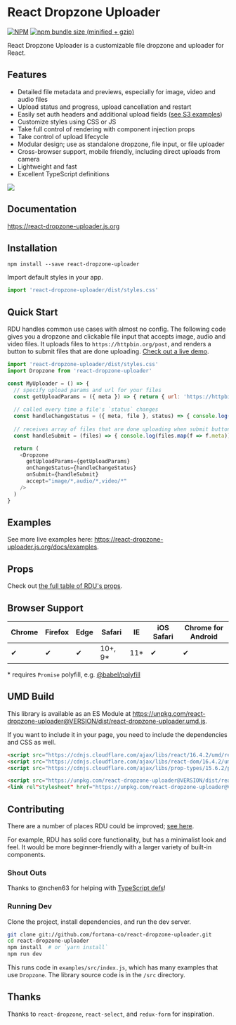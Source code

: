 # React Dropzone Uploader


[![NPM](https://img.shields.io/npm/v/react-dropzone-uploader.svg)](https://www.npmjs.com/package/react-dropzone-uploader)
[![npm bundle size (minified + gzip)](https://img.shields.io/bundlephobia/minzip/react-dropzone-uploader.svg)](https://www.npmjs.com/package/react-dropzone-uploader)

React Dropzone Uploader is a customizable file dropzone and uploader for React.


## Features
- Detailed file metadata and previews, especially for image, video and audio files
- Upload status and progress, upload cancellation and restart
- Easily set auth headers and additional upload fields ([see S3 examples](https://react-dropzone-uploader.js.org/docs/s3))
- Customize styles using CSS or JS
- Take full control of rendering with component injection props
- Take control of upload lifecycle
- Modular design; use as standalone dropzone, file input, or file uploader
- Cross-browser support, mobile friendly, including direct uploads from camera
- Lightweight and fast
- Excellent TypeScript definitions

![](https://raw.githubusercontent.com/fortana-co/react-dropzone-uploader/master/rdu.gif)


## Documentation
<https://react-dropzone-uploader.js.org>


## Installation
`npm install --save react-dropzone-uploader`

Import default styles in your app.

~~~js
import 'react-dropzone-uploader/dist/styles.css'
~~~


## Quick Start
RDU handles common use cases with almost no config. The following code gives you a dropzone and clickable file input that accepts image, audio and video files. It uploads files to `https://httpbin.org/post`, and renders a button to submit files that are done uploading. [Check out a live demo](https://react-dropzone-uploader.js.org/docs/quick-start).

~~~js
import 'react-dropzone-uploader/dist/styles.css'
import Dropzone from 'react-dropzone-uploader'

const MyUploader = () => {
  // specify upload params and url for your files
  const getUploadParams = ({ meta }) => { return { url: 'https://httpbin.org/post' } }
  
  // called every time a file's `status` changes
  const handleChangeStatus = ({ meta, file }, status) => { console.log(status, meta, file) }
  
  // receives array of files that are done uploading when submit button is clicked
  const handleSubmit = (files) => { console.log(files.map(f => f.meta)) }

  return (
    <Dropzone
      getUploadParams={getUploadParams}
      onChangeStatus={handleChangeStatus}
      onSubmit={handleSubmit}
      accept="image/*,audio/*,video/*"
    />
  )
}
~~~


## Examples
See more live examples here: <https://react-dropzone-uploader.js.org/docs/examples>.


## Props
Check out [the full table of RDU's props](https://react-dropzone-uploader.js.org/docs/props).


## Browser Support
| Chrome | Firefox | Edge | Safari | IE | iOS Safari | Chrome for Android |
| --- | --- | --- | --- | --- | --- | --- |
| ✔ | ✔ | ✔ | 10+, 9\* | 11\* | ✔ | ✔ |

\* requires `Promise` polyfill, e.g. [@babel/polyfill](https://babeljs.io/docs/en/babel-polyfill)


## UMD Build
This library is available as an ES Module at <https://unpkg.com/react-dropzone-uploader@VERSION/dist/react-dropzone-uploader.umd.js>.

If you want to include it in your page, you need to include the dependencies and CSS as well.

~~~html
<script src="https://cdnjs.cloudflare.com/ajax/libs/react/16.4.2/umd/react.production.min.js"></script>
<script src="https://cdnjs.cloudflare.com/ajax/libs/react-dom/16.4.2/umd/react-dom.production.min.js"></script>
<script src="https://cdnjs.cloudflare.com/ajax/libs/prop-types/15.6.2/prop-types.min.js"></script>

<script src="https://unpkg.com/react-dropzone-uploader@VERSION/dist/react-dropzone-uploader.umd.js"></script>
<link rel"stylesheet" href="https://unpkg.com/react-dropzone-uploader@VERSION/dist/styles.css"></script>
~~~


## Contributing
There are a number of places RDU could be improved; [see here](https://github.com/fortana-co/react-dropzone-uploader/labels/help%20wanted).

For example, RDU has solid core functionality, but has a minimalist look and feel. It would be more beginner-friendly with a larger variety of built-in components.


### Shout Outs
Thanks to @nchen63 for helping with [TypeScript defs](https://github.com/fortana-co/react-dropzone-uploader/blob/master/src/Dropzone.d.ts)!


### Running Dev
Clone the project, install dependencies, and run the dev server.

~~~sh
git clone git://github.com/fortana-co/react-dropzone-uploader.git
cd react-dropzone-uploader
npm install  # or `yarn install`
npm run dev
~~~

This runs code in `examples/src/index.js`, which has many examples that use `Dropzone`. The library source code is in the `/src` directory.


## Thanks
Thanks to `react-dropzone`, `react-select`, and `redux-form` for inspiration.
